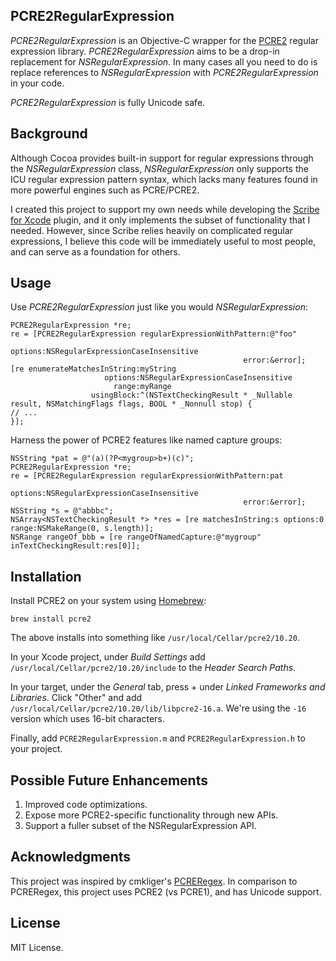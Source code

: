 ## PCRE2RegularExpression

*PCRE2RegularExpression* is an Objective-C wrapper for the [PCRE2] regular expression library.  *PCRE2RegularExpression* aims to be a drop-in replacement for *NSRegularExpression*.  In many cases all you need to do is replace references to *NSRegularExpression* with *PCRE2RegularExpression* in your code.

*PCRE2RegularExpression* is fully Unicode safe.


## Background

Although Cocoa provides built-in support for regular expressions through the *NSRegularExpression* class, *NSRegularExpression* only supports the ICU regular expression pattern syntax, which lacks many features found in more powerful engines such as PCRE/PCRE2.

I created this project to support my own needs while developing the [Scribe for Xcode] plugin, and it only implements the subset of functionality that I needed.  However, since Scribe relies heavily on complicated regular expressions, I believe this code will be immediately useful to most people, and can serve as a foundation for others.  


## Usage

Use *PCRE2RegularExpression* just like you would *NSRegularExpression*:
```objc
PCRE2RegularExpression *re;
re = [PCRE2RegularExpression regularExpressionWithPattern:@"foo"
                                                  options:NSRegularExpressionCaseInsensitive 
                                                    error:&error];
[re enumerateMatchesInString:myString 
                     options:NSRegularExpressionCaseInsensitive 
                       range:myRange
                  usingBlock:^(NSTextCheckingResult * _Nullable result, NSMatchingFlags flags, BOOL * _Nonnull stop) {
// ...
}];
```

Harness the power of PCRE2 features like named capture groups:
```objc
NSString *pat = @"(a)(?P<mygroup>b+)(c)";
PCRE2RegularExpression *re;
re = [PCRE2RegularExpression regularExpressionWithPattern:pat 
                                                  options:NSRegularExpressionCaseInsensitive 
                                                    error:&error];
NSString *s = @"abbbc";
NSArray<NSTextCheckingResult *> *res = [re matchesInString:s options:0 range:NSMakeRange(0, s.length)];
NSRange rangeOf_bbb = [re rangeOfNamedCapture:@"mygroup" inTextCheckingResult:res[0]];
```


## Installation

Install PCRE2 on your system using [Homebrew]:
```bsh
brew install pcre2
```
The above installs into something like `/usr/local/Cellar/pcre2/10.20`.

In your Xcode project, under *Build Settings* add `/usr/local/Cellar/pcre2/10.20/include` to the *Header Search Paths*.

In your target, under the *General* tab, press + under *Linked Frameworks and Libraries*.  Click "Other" and add `/usr/local/Cellar/pcre2/10.20/lib/libpcre2-16.a`.  We're using the `-16` version which uses 16-bit characters.

Finally, add `PCRE2RegularExpression.m` and `PCRE2RegularExpression.h` to your project.


## Possible Future Enhancements

1. Improved code optimizations.
2. Expose more PCRE2-specific functionality through new APIs.
3. Support a fuller subset of the NSRegularExpression API.


## Acknowledgments

This project was inspired by cmkliger's [PCRERegex].  In comparison to PCRERegex, this project uses PCRE2 (vs PCRE1), and has Unicode support.


## License

MIT License.

[PCRE2]: <http://www.pcre.org/>
[Scribe for Xcode]: <https://scribeplugin.com>
[PCRERegex]: <https://github.com/cmkilger/PCRERegex>
[Homebrew]: <http://brew.sh>
